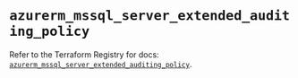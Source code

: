 # `azurerm_mssql_server_extended_auditing_policy`

Refer to the Terraform Registry for docs: [`azurerm_mssql_server_extended_auditing_policy`](https://registry.terraform.io/providers/hashicorp/azurerm/4.18.0/docs/resources/mssql_server_extended_auditing_policy).
